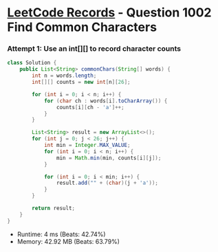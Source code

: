 # [LeetCode Records](../../README.md) - Question 1002 Find Common Characters

### Attempt 1: Use an int[][] to record character counts
```java
class Solution {
    public List<String> commonChars(String[] words) {
        int n = words.length;
        int[][] counts = new int[n][26];

        for (int i = 0; i < n; i++) {
            for (char ch : words[i].toCharArray()) {
                counts[i][ch - 'a']++;
            }
        }

        List<String> result = new ArrayList<>();
        for (int j = 0; j < 26; j++) {
            int min = Integer.MAX_VALUE;
            for (int i = 0; i < n; i++) {
                min = Math.min(min, counts[i][j]);
            }

            for (int i = 0; i < min; i++) {
                result.add("" + (char)(j + 'a'));
            }
        }

        return result;
    }
}
```
- Runtime: 4 ms (Beats: 42.74%)
- Memory: 42.92 MB (Beats: 63.79%)

<br>
